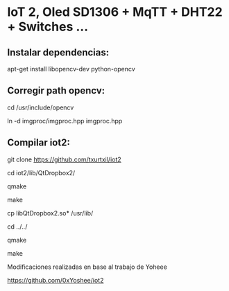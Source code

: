 # IoT 2, Oled SD1306 + MqTT + DHT22 + Switches ...

## Instalar dependencias:

apt-get install libopencv-dev python-opencv

## Corregir path opencv:

cd /usr/include/opencv

ln -d imgproc/imgproc.hpp imgproc.hpp

## Compilar iot2:

git clone https://github.com/txurtxil/iot2

cd iot2/lib/QtDropbox2/

qmake

make

cp libQtDropbox2.so* /usr/lib/

cd ../../

qmake

make



Modificaciones realizadas en base al trabajo de Yoheee

https://github.com/0xYoshee/iot2


